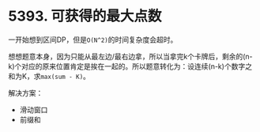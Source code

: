 # 5393. 可获得的最大点数

一开始想到区间DP，但是`O(N^2)`的时间复杂度会超时。

想想题意本身，因为只能从最左边/最右边拿，所以当拿完k个卡牌后，剩余的(n-k)个对应的原来位置肯定是挨在一起的。所以题意转化为：设连续(n-k)个数字之和为K，求`max(sum - K)`。

解决方案：

- 滑动窗口
- 前缀和

